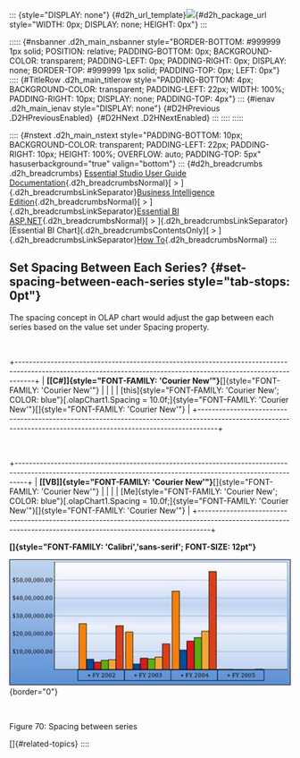 ::: {style="DISPLAY: none"}
[](ms-xhelp:///?Id=d2h_url_template){#d2h_url_template}![](!package_url!){#d2h_package_url style="WIDTH: 0px; DISPLAY: none; HEIGHT: 0px"}
:::

::::: {#nsbanner .d2h_main_nsbanner style="BORDER-BOTTOM: #999999 1px solid; POSITION: relative; PADDING-BOTTOM: 0px; BACKGROUND-COLOR: transparent; PADDING-LEFT: 0px; PADDING-RIGHT: 0px; DISPLAY: none; BORDER-TOP: #999999 1px solid; PADDING-TOP: 0px; LEFT: 0px"}
:::: {#TitleRow .d2h_main_titlerow style="PADDING-BOTTOM: 4px; BACKGROUND-COLOR: transparent; PADDING-LEFT: 22px; WIDTH: 100%; PADDING-RIGHT: 10px; DISPLAY: none; PADDING-TOP: 4px"}
::: {#ienav .d2h_main_ienav style="DISPLAY: none"}
[](ms-xhelp:///?Id=703a1950-d5ab-4cba-a1b9-7d9101d8bd31){#D2HPrevious .D2HPreviousEnabled}  [](ms-xhelp:///?Id=29c96ed1-a2a8-42b6-8bad-a10700ce56c4){#D2HNext .D2HNextEnabled}
:::
::::
:::::

:::: {#nstext .d2h_main_nstext style="PADDING-BOTTOM: 10px; BACKGROUND-COLOR: transparent; PADDING-LEFT: 22px; PADDING-RIGHT: 10px; HEIGHT: 100%; OVERFLOW: auto; PADDING-TOP: 5px" hasuserbackground="true" valign="bottom"}
::: {#d2h_breadcrumbs .d2h_breadcrumbs}
[Essential Studio User Guide Documentation](ms-xhelp:///?Id=12457748-09e3-4d74-a240-8e049cedf030){.d2h_breadcrumbsNormal}[ \> ]{.d2h_breadcrumbsLinkSeparator}[Business Intelligence Edition](ms-xhelp:///?Id=fdf33dd8-62b2-47b9-ad7b-fc50e590bca5){.d2h_breadcrumbsNormal}[ \> ]{.d2h_breadcrumbsLinkSeparator}[Essential BI ASP.NET](ms-xhelp:///?Id=99c6694e-59c3-4c59-abb5-ce9ce9a948bc){.d2h_breadcrumbsNormal}[ \> ]{.d2h_breadcrumbsLinkSeparator}[Essential BI Chart]{.d2h_breadcrumbsContentsOnly}[ \> ]{.d2h_breadcrumbsLinkSeparator}[How To](ms-xhelp:///?Id=af7cbbbd-bb44-4eac-b709-969d57baee73){.d2h_breadcrumbsNormal}
:::

## Set Spacing Between Each Series? {#set-spacing-between-each-series style="tab-stops: 0pt"}

The spacing concept in OLAP chart would adjust the gap between each series based on the value set under Spacing property.

 

+-----------------------------------------------------------------------------------------------------------------------------------------------------------------+
| **[\[C#\]]{style="FONT-FAMILY: 'Courier New'"}**[]{style="FONT-FAMILY: 'Courier New'"}                                                                          |
|                                                                                                                                                                 |
| [this]{style="FONT-FAMILY: 'Courier New'; COLOR: blue"}[.olapChart1.Spacing = 10.0f;]{style="FONT-FAMILY: 'Courier New'"}[]{style="FONT-FAMILY: 'Courier New'"} |
+-----------------------------------------------------------------------------------------------------------------------------------------------------------------+

 

+---------------------------------------------------------------------------------------------------------------------------------------------------------------+
| **[\[VB\]]{style="FONT-FAMILY: 'Courier New'"}**[]{style="FONT-FAMILY: 'Courier New'"}                                                                        |
|                                                                                                                                                               |
| [Me]{style="FONT-FAMILY: 'Courier New'; COLOR: blue"}[.olapChart1.Spacing = 10.0f;]{style="FONT-FAMILY: 'Courier New'"}[]{style="FONT-FAMILY: 'Courier New'"} |
+---------------------------------------------------------------------------------------------------------------------------------------------------------------+

**[]{style="FONT-FAMILY: 'Calibri','sans-serif'; FONT-SIZE: 12pt"}** 

![Description: C:\\Users\\Hari\\Pictures\\OlapChart\\Spacing between series.png](ImagesExt/image48_73.jpg){border="0"}

 

Figure 70: Spacing between series

[]{#related-topics}
::::
